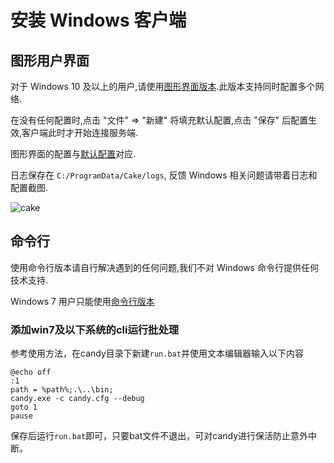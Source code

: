 # 安装 Windows 客户端

## 图形用户界面

对于 Windows 10 及以上的用户,请使用[图形界面版本](https://github.com/lanthora/cake/releases/latest).此版本支持同时配置多个网络.

在没有任何配置时,点击 "文件" => "新建" 将填充默认配置,点击 "保存" 后配置生效,客户端此时才开始连接服务端. 

图形界面的配置与[默认配置](https://raw.githubusercontent.com/lanthora/candy/refs/heads/master/candy.cfg)对应.

日志保存在 `C:/ProgramData/Cake/logs`, 反馈 Windows 相关问题请带着日志和配置截图.

![cake](images/cake.png)

## 命令行

使用命令行版本请自行解决遇到的任何问题,我们不对 Windows 命令行提供任何技术支持.

Windows 7 用户只能使用[命令行版本](https://github.com/lanthora/candy/releases/latest)

### 添加win7及以下系统的cli运行批处理

参考使用方法，在candy目录下新建`run.bat`并使用文本编辑器输入以下内容

```
@echo off
:1
path = %path%;.\..\bin;
candy.exe -c candy.cfg --debug
goto 1
pause
```

保存后运行`run.bat`即可，只要bat文件不退出，可对candy进行保活防止意外中断。
